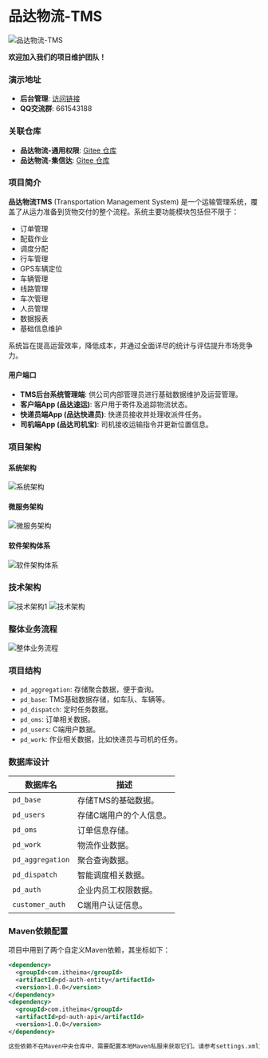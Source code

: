 # 品达物流-TMS

![品达物流-TMS](docs/pinda.jpg)

**欢迎加入我们的项目维护团队！**

### 演示地址

- **后台管理**: [访问链接](http://pinda.itheima.net/#/login)
- **QQ交流群**: 661543188

### 关联仓库

- **品达物流-通用权限**: [Gitee 仓库](https://gitee.com/itxinfei/pinda-authority)
- **品达物流-集信达**: [Gitee 仓库](https://gitee.com/itxinfei/jixinda.git)

### 项目简介

**品达物流TMS** (Transportation Management System) 是一个运输管理系统，覆盖了从运力准备到货物交付的整个流程。系统主要功能模块包括但不限于：

- 订单管理
- 配载作业
- 调度分配
- 行车管理
- GPS车辆定位
- 车辆管理
- 线路管理
- 车次管理
- 人员管理
- 数据报表
- 基础信息维护

系统旨在提高运营效率，降低成本，并通过全面详尽的统计与评估提升市场竞争力。

#### 用户端口

- **TMS后台系统管理端**: 供公司内部管理员进行基础数据维护及运营管理。
- **客户端App (品达速运)**: 客户用于寄件及追踪物流状态。
- **快递员端App (品达快递员)**: 快递员接收并处理收派件任务。
- **司机端App (品达司机宝)**: 司机接收运输指令并更新位置信息。

### 项目架构

#### 系统架构
![系统架构](docs/系统架构.png)

#### 微服务架构
![微服务架构](docs/微服务架构.png)

#### 软件架构体系
![软件架构体系](docs/软件架构体系.png)

### 技术架构

![技术架构1](docs/技术架构1.png)
![技术架构](docs/技术架构.png)

### 整体业务流程

![整体业务流程](docs/整体业务流程.png)

### 项目结构

- `pd_aggregation`: 存储聚合数据，便于查询。
- `pd_base`: TMS基础数据存储，如车队、车辆等。
- `pd_dispatch`: 定时任务数据。
- `pd_oms`: 订单相关数据。
- `pd_users`: C端用户数据。
- `pd_work`: 作业相关数据，比如快递员与司机的任务。

### 数据库设计

| 数据库名      | 描述                                                         |
| ------------- | ------------------------------------------------------------ |
| `pd_base`     | 存储TMS的基础数据。                                          |
| `pd_users`    | 存储C端用户的个人信息。                                      |
| `pd_oms`      | 订单信息存储。                                               |
| `pd_work`     | 物流作业数据。                                               |
| `pd_aggregation` | 聚合查询数据。                                              |
| `pd_dispatch` | 智能调度相关数据。                                           |
| `pd_auth`     | 企业内员工权限数据。                                         |
| `customer_auth` | C端用户认证信息。                                           |

### Maven依赖配置

项目中用到了两个自定义Maven依赖，其坐标如下：

```xml
<dependency>
  <groupId>com.itheima</groupId>
  <artifactId>pd-auth-entity</artifactId>
  <version>1.0.0</version>
</dependency>
<dependency>
  <groupId>com.itheima</groupId>
  <artifactId>pd-auth-api</artifactId>
  <version>1.0.0</version>
</dependency>

这些依赖不在Maven中央仓库中，需要配置本地Maven私服来获取它们。请参考settings.xml文档进行配置。